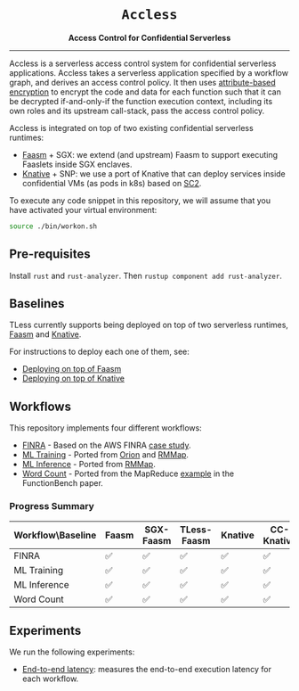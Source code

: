 <div align="center">
  <h1><code>Accless</code></h1>

  <p>
    <strong>Access Control for Confidential Serverless</strong>
  </p>
  <hr>
</div>

Accless is a serverless access control system for confidential serverless
applications. Accless takes a serverless application specified by a workflow
graph, and derives an access control policy. It then uses
[attribute-based encryption]() to encrypt the code and data for each function
such that it can be decrypted if-and-only-if the function execution context,
including its own roles and its upstream call-stack, pass the access control
policy.

Accless is integrated on top of two existing confidential serverless runtimes:
- [Faasm](https://github.com/faasm/faasm) + SGX: we extend (and upstream) Faasm
to support executing Faaslets inside SGX enclaves.
- [Knative](https://knative.dev) + SNP: we use a port of Knative that can
deploy services inside confidential VMs (as pods in k8s) based on [SC2](
https://github.com/sc2-sys).

To execute any code snippet in this repository, we will assume that you have
activated your virtual environment:

```bash
source ./bin/workon.sh
```

## Pre-requisites

Install `rust` and `rust-analyzer`. Then `rustup component add rust-analyzer`.

## Baselines

TLess currently supports being deployed on top of two serverless runtimes,
[Faasm](https://github.com/faasm/faasm) and [Knative](https://knative.dev).

For instructions to deploy each one of them, see:
- [Deploying on top of Faasm](./docs/tless_on_faasm.md)
- [Deploying on top of Knative](./docs/tless_on_knative.md)

## Workflows

This repository implements four different workflows:
- [FINRA](./workflows/finra/README.md) - Based on the AWS FINRA [case study](https://aws.amazon.com/solutions/case-studies/finra-data-validation/).
- [ML Training](./workflows/ml-training/README.md) - Ported from [Orion](https://www.usenix.org/conference/osdi22/presentation/mahgoub) and [RMMap](https://dl.acm.org/doi/abs/10.1145/3627703.3629568).
- [ML Inference](./workflows/ml-inference/README.md) - Ported from [RMMap](https://dl.acm.org/doi/abs/10.1145/3627703.3629568).
- [Word Count](./workflows/word-count/README.md) - Ported from the MapReduce [example](https://github.com/ddps-lab/serverless-faas-workbench/tree/master/aws/cpu-memory/mapreduce) in the FunctionBench paper.

### Progress Summary

| Workflow\Baseline | Faasm | SGX-Faasm | TLess-Faasm | Knative | CC-Knative | TLess-Knative |
|---|---|---|---|---|---|---|
| FINRA | :white_check_mark: | :white_check_mark: | :white_check_mark: | :white_check_mark: | :white_check_mark: | :white_check_mark: |
| ML Training | :white_check_mark: | :white_check_mark: | :white_check_mark: | :white_check_mark: | :white_check_mark: | :white_check_mark: |
| ML Inference | :white_check_mark: | :white_check_mark: | :white_check_mark: | :white_check_mark: | :white_check_mark: | :white_check_mark: |
| Word Count | :white_check_mark: | :white_check_mark: | :white_check_mark: | :white_check_mark: | :white_check_mark: | :white_check_mark: |

## Experiments

We run the following experiments:
- [End-to-end latency](./eval/e2e-latency/README.md): measures the end-to-end execution latency for each workflow.
